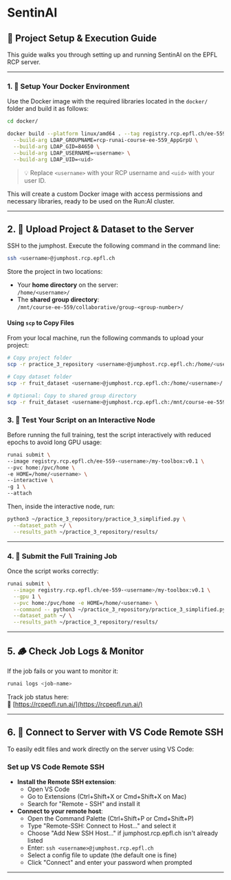 # SentinAI

## 🧪 Project Setup & Execution Guide

This guide walks you through setting up and running SentinAI on the EPFL RCP server.

---

### 1. 🔧 Setup Your Docker Environment

Use the Docker image with the required libraries located in the `docker/` folder and build it as follows:

```bash
cd docker/

docker build --platform linux/amd64 . --tag registry.rcp.epfl.ch/ee-559-<username>/my-toolbox:v0.1 \
  --build-arg LDAP_GROUPNAME=rcp-runai-course-ee-559_AppGrpU \
  --build-arg LDAP_GID=84650 \
  --build-arg LDAP_USERNAME=<username> \
  --build-arg LDAP_UID=<uid>
```

> 💡 Replace `<username>` with your RCP username and `<uid>` with your user ID.

This will create a custom Docker image with access permissions and necessary libraries, ready to be used on the Run:AI cluster.

---

## 2. 📂 Upload Project & Dataset to the Server

SSH to the jumphost. Execute the following command in the command line:​
```bash
ssh <username>@jumphost.rcp.epfl.ch ​
```

Store the project in two locations:

- Your **home directory** on the server:  
  `/home/<username>/`
- The **shared group directory**:  
  `/mnt/course-ee-559/collaborative/group-<group-number>/`

#### Using `scp` to Copy Files

From your local machine, run the following commands to upload your project:

```bash
# Copy project folder
scp -r practice_3_repository <username>@jumphost.rcp.epfl.ch:/home/<username>/

# Copy dataset folder
scp -r fruit_dataset <username>@jumphost.rcp.epfl.ch:/home/<username>/

# Optional: Copy to shared group directory
scp -r fruit_dataset <username>@jumphost.rcp.epfl.ch:/mnt/course-ee-559/collaborative/group-<group-number>/
```

### 3. 🧪 Test Your Script on an Interactive Node

Before running the full training, test the script interactively with reduced epochs to avoid long GPU usage:

```bash
runai submit \
--image registry.rcp.epfl.ch/ee-559-<username>/my-toolbox:v0.1 \
--pvc home:/pvc/home \
-e HOME=/home/<username> \
--interactive \
-g 1 \
--attach
```

Then, inside the interactive node, run:

```bash
python3 ~/practice_3_repository/practice_3_simplified.py \
  --dataset_path ~/ \
  --results_path ~/practice_3_repository/results/
```

---

### 4. 🚀 Submit the Full Training Job

Once the script works correctly:

```bash
runai submit \
  --image registry.rcp.epfl.ch/ee-559-<username>/my-toolbox:v0.1 \
  --gpu 1 \
  --pvc home:/pvc/home -e HOME=/home/<username> \
  --command -- python3 ~/practice_3_repository/practice_3_simplified.py \
  --dataset_path ~/ \
  --results_path ~/practice_3_repository/results/
```

---

## 5. 🪵 Check Job Logs & Monitor

If the job fails or you want to monitor it:

```bash
runai logs <job-name>
```

Track job status here:  
🔗 [https://rcpepfl.run.ai/](https://rcpepfl.run.ai/)

---
## 6. 🔗 Connect to Server with VS Code Remote SSH

To easily edit files and work directly on the server using VS Code:

### Set up VS Code Remote SSH
* **Install the Remote SSH extension**:
   * Open VS Code
   * Go to Extensions (Ctrl+Shift+X or Cmd+Shift+X on Mac)
   * Search for "Remote - SSH" and install it
* **Connect to your remote host**:
   * Open the Command Palette (Ctrl+Shift+P or Cmd+Shift+P)
   * Type "Remote-SSH: Connect to Host..." and select it
   * Choose "Add New SSH Host..." if jumphost.rcp.epfl.ch isn't already listed
   * Enter: `ssh <username>@jumphost.rcp.epfl.ch`
   * Select a config file to update (the default one is fine)
   * Click "Connect" and enter your password when prompted
---

